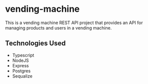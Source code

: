 # vending-machine

This is a vending machine REST API project that provides an API for managing products and users in a vending machine.

## Technologies Used
- Typescript
- NodeJS
- Express
- Postgres
- Sequalize

